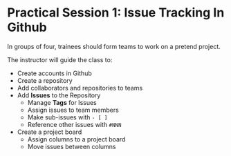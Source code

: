 Practical Session 1: Issue Tracking In Github
=============================================

In groups of four, trainees should form teams to work on a pretend project.

The instructor will guide the class to:

* Create accounts in Github
* Create a repository
* Add collaborators and repositories to teams
* Add **Issues** to the Repository
  * Manage **Tags** for Issues
  * Assign issues to team members
  * Make sub-issues with `- [ ]`
  * Reference other issues with `#NNN`
* Create a project board
  * Assign columns to a project board
  * Move issues between columns

